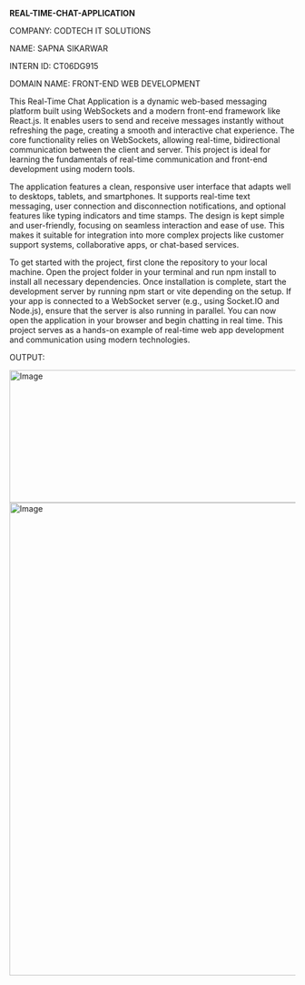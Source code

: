 **REAL-TIME-CHAT-APPLICATION**

COMPANY: CODTECH IT SOLUTIONS

NAME: SAPNA SIKARWAR

INTERN ID: CT06DG915

DOMAIN NAME: FRONT-END WEB DEVELOPMENT

This Real-Time Chat Application is a dynamic web-based messaging platform built using WebSockets and a modern front-end framework like React.js. It enables users to send and receive messages instantly without refreshing the page, creating a smooth and interactive chat experience. The core functionality relies on WebSockets, allowing real-time, bidirectional communication between the client and server. This project is ideal for learning the fundamentals of real-time communication and front-end development using modern tools.

The application features a clean, responsive user interface that adapts well to desktops, tablets, and smartphones. It supports real-time text messaging, user connection and disconnection notifications, and optional features like typing indicators and time stamps. The design is kept simple and user-friendly, focusing on seamless interaction and ease of use. This makes it suitable for integration into more complex projects like customer support systems, collaborative apps, or chat-based services.

To get started with the project, first clone the repository to your local machine. Open the project folder in your terminal and run npm install to install all necessary dependencies. Once installation is complete, start the development server by running npm start or vite depending on the setup. If your app is connected to a WebSocket server (e.g., using Socket.IO and Node.js), ensure that the server is also running in parallel. You can now open the application in your browser and begin chatting in real time. This project serves as a hands-on example of real-time web app development and communication using modern technologies.

OUTPUT:

<img width="1292" height="233" alt="Image" src="https://github.com/user-attachments/assets/f817e3af-f6ed-4268-a5ed-a6820caf793b" />

<img width="1206" height="831" alt="Image" src="https://github.com/user-attachments/assets/9d6a7f82-f2ff-4c3b-bb5b-270f1cbdaa8d" />




